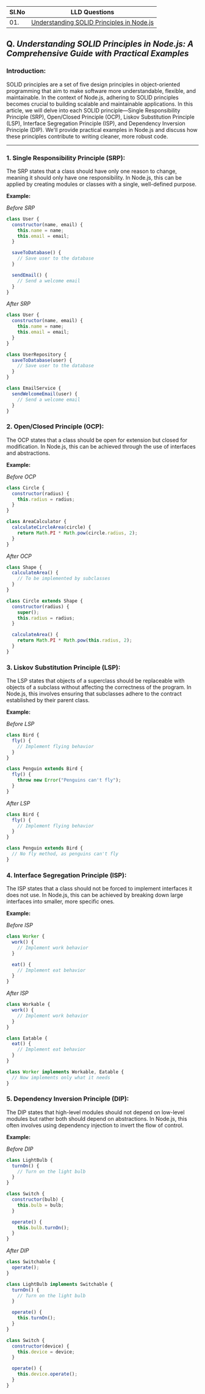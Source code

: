 | Sl.No | LLD Questions |
|-------|----------------|
| 01.   | [Understanding SOLID Principles in Node.js](#understanding-solid-principles-in-nodejs) |


## Q. ***Understanding SOLID Principles in Node.js: A Comprehensive Guide with Practical Examples***

### Introduction:
SOLID principles are a set of five design principles in object-oriented programming that aim to make software more understandable, flexible, and maintainable. In the context of Node.js, adhering to SOLID principles becomes crucial to building scalable and maintainable applications. In this article, we will delve into each SOLID principle—Single Responsibility Principle (SRP), Open/Closed Principle (OCP), Liskov Substitution Principle (LSP), Interface Segregation Principle (ISP), and Dependency Inversion Principle (DIP). We'll provide practical examples in Node.js and discuss how these principles contribute to writing cleaner, more robust code.

---

### 1. Single Responsibility Principle (SRP):
The SRP states that a class should have only one reason to change, meaning it should only have one responsibility. In Node.js, this can be applied by creating modules or classes with a single, well-defined purpose.

**Example:**

*Before SRP*

```javascript
class User {
  constructor(name, email) {
    this.name = name;
    this.email = email;
  }

  saveToDatabase() {
    // Save user to the database
  }

  sendEmail() {
    // Send a welcome email
  }
}
```

*After SRP*

```javascript
class User {
  constructor(name, email) {
    this.name = name;
    this.email = email;
  }
}

class UserRepository {
  saveToDatabase(user) {
    // Save user to the database
  }
}

class EmailService {
  sendWelcomeEmail(user) {
    // Send a welcome email
  }
}
```

### 2. Open/Closed Principle (OCP):
The OCP states that a class should be open for extension but closed for modification. In Node.js, this can be achieved through the use of interfaces and abstractions.

**Example:**

*Before OCP*

```javascript
class Circle {
  constructor(radius) {
    this.radius = radius;
  }
}

class AreaCalculator {
  calculateCircleArea(circle) {
    return Math.PI * Math.pow(circle.radius, 2);
  }
}
```

*After OCP*

```javascript
class Shape {
  calculateArea() {
    // To be implemented by subclasses
  }
}

class Circle extends Shape {
  constructor(radius) {
    super();
    this.radius = radius;
  }

  calculateArea() {
    return Math.PI * Math.pow(this.radius, 2);
  }
}
```

### 3. Liskov Substitution Principle (LSP):
The LSP states that objects of a superclass should be replaceable with objects of a subclass without affecting the correctness of the program. In Node.js, this involves ensuring that subclasses adhere to the contract established by their parent class.

**Example:**

*Before LSP*

```javascript
class Bird {
  fly() {
    // Implement flying behavior
  }
}

class Penguin extends Bird {
  fly() {
    throw new Error("Penguins can't fly");
  }
}
```

*After LSP*

```javascript
class Bird {
  fly() {
    // Implement flying behavior
  }
}

class Penguin extends Bird {
  // No fly method, as penguins can't fly
}
```

### 4. Interface Segregation Principle (ISP):
The ISP states that a class should not be forced to implement interfaces it does not use. In Node.js, this can be achieved by breaking down large interfaces into smaller, more specific ones.

**Example:**

*Before ISP*

```javascript
class Worker {
  work() {
    // Implement work behavior
  }

  eat() {
    // Implement eat behavior
  }
}
```

*After ISP*

```javascript
class Workable {
  work() {
    // Implement work behavior
  }
}

class Eatable {
  eat() {
    // Implement eat behavior
  }
}

class Worker implements Workable, Eatable {
  // Now implements only what it needs
}
```

### 5. Dependency Inversion Principle (DIP):
The DIP states that high-level modules should not depend on low-level modules but rather both should depend on abstractions. In Node.js, this often involves using dependency injection to invert the flow of control.

**Example:**

*Before DIP*

```javascript
class LightBulb {
  turnOn() {
    // Turn on the light bulb
  }
}

class Switch {
  constructor(bulb) {
    this.bulb = bulb;
  }

  operate() {
    this.bulb.turnOn();
  }
}
```

*After DIP*

```javascript
class Switchable {
  operate();
}

class LightBulb implements Switchable {
  turnOn() {
    // Turn on the light bulb
  }

  operate() {
    this.turnOn();
  }
}

class Switch {
  constructor(device) {
    this.device = device;
  }

  operate() {
    this.device.operate();
  }
}
```

